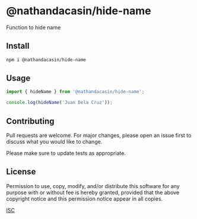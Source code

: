 # @nathandacasin/hide-name

Function to hide name

## Install

```bash
npm i @nathandacasin/hide-name
```

## Usage

```js
import { hideName } from '@nathandacasin/hide-name';

console.log(hideName('Juan Dela Cruz'));
```

## Contributing

Pull requests are welcome. For major changes, please open an issue first
to discuss what you would like to change.

Please make sure to update tests as appropriate.

## License

Permission to use, copy, modify, and/or distribute this software for any purpose with or without fee is hereby granted, provided that the above copyright notice and this permission notice appear in all copies.

[ISC](https://opensource.org/license/isc-license-txt)